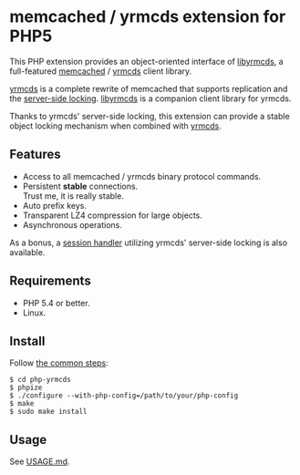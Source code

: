 memcached / yrmcds extension for PHP5
=====================================

This PHP extension provides an object-oriented interface of [libyrmcds][],
a full-featured [memcached][] / [yrmcds][] client library.

[yrmcds][] is a complete rewrite of memcached that supports replication
and the [server-side locking][locking]. [libyrmcds][] is a companion
client library for yrmcds.

Thanks to yrmcds' server-side locking, this extension can provide a
stable object locking mechanism when combined with [yrmcds][].

Features
--------

* Access to all memcached / yrmcds binary protocol commands.
* Persistent **stable** connections.  
  Trust me, it is really stable.
* Auto prefix keys.
* Transparent LZ4 compression for large objects.
* Asynchronous operations.

As a bonus, a [session handler](yrmcds_session.php) utilizing yrmcds'
server-side locking is also available.

Requirements
------------

* PHP 5.4 or better.
* Linux.

Install
-------

Follow [the common steps][phpize]:

    $ cd php-yrmcds
    $ phpize
    $ ./configure --with-php-config=/path/to/your/php-config
    $ make
    $ sudo make install

Usage
-----

See [USAGE.md](USAGE.md).

[libyrmcds]: http://cybozu.github.io/libyrmcds/
[memcached]: http://memcached.org/
[yrmcds]: http://cybozu.github.io/yrmcds/
[locking]: https://github.com/cybozu/yrmcds/blob/master/docs/locking.md
[phpize]: http://www.php.net/manual/en/install.pecl.phpize.php
